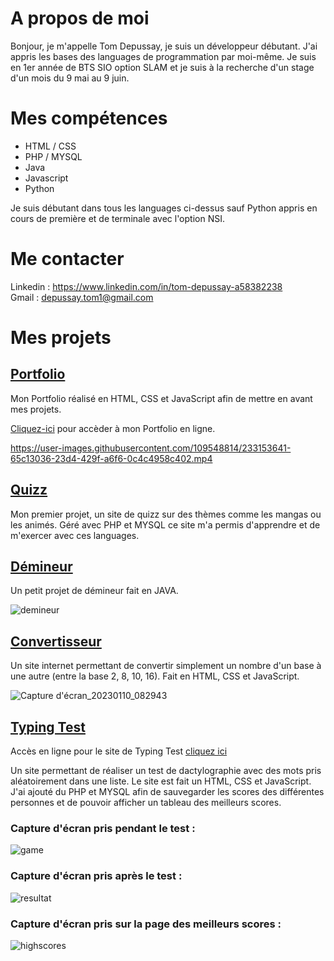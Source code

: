 # A propos de moi

Bonjour, je m'appelle Tom Depussay, je suis un développeur débutant. J'ai appris les bases des languages de programmation par moi-même.
Je suis en 1er année de BTS SIO option SLAM et je suis à la recherche d'un stage d'un mois du 9 mai au 9 juin.


# Mes compétences

- HTML / CSS
- PHP / MYSQL
- Java
- Javascript
- Python

Je suis débutant dans tous les languages ci-dessus sauf Python appris en cours de première et de terminale avec l'option NSI.


# Me contacter

Linkedin : https://www.linkedin.com/in/tom-depussay-a58382238 </br>
Gmail : depussay.tom1@gmail.com


# Mes projets 

## <a href="https://github.com/tomdepussay/portfolio">Portfolio</a>

Mon Portfolio réalisé en HTML, CSS et JavaScript afin de mettre en avant mes projets.

<a href="http://51.15.218.4" target="_blank">Cliquez-ici</a> pour accèder à mon Portfolio en ligne.


https://user-images.githubusercontent.com/109548814/233153641-65c13036-23d4-429f-a6f6-0c4c4958c402.mp4


## <a href="https://github.com/tomdepussay/quizz">Quizz</a>

Mon premier projet, un site de quizz sur des thèmes comme les mangas ou les animés. Géré avec PHP et MYSQL ce site m'a permis d'apprendre et de m'exercer avec ces languages.


## <a href="https://github.com/tomdepussay/demineur">Démineur</a>

Un petit projet de démineur fait en JAVA.

![demineur](https://user-images.githubusercontent.com/109548814/205096287-307d9470-22d5-410a-a101-ce3868694d15.png)


## <a href="https://github.com/tomdepussay/convertisseur">Convertisseur</a>

Un site internet permettant de convertir simplement un nombre d'un base à une autre (entre la base 2, 8, 10, 16). Fait en HTML, CSS et JavaScript.

![Capture d'écran_20230110_082943](https://user-images.githubusercontent.com/109548814/211488643-d3bfcb06-de90-4221-8ecf-abc19b0e1079.png)

## <a href="https://github.com/tomdepussay/typing-test">Typing Test</a>

Accès en ligne pour le site de Typing Test <a href="http://51.15.218.4/typing" target="_blank">cliquez ici</a>

Un site permettant de réaliser un test de dactylographie avec des mots pris aléatoirement dans une liste. Le site est fait un HTML, CSS et JavaScript.
J'ai ajouté du PHP et MYSQL afin de sauvegarder les scores des différentes personnes et de pouvoir afficher un tableau des meilleurs scores.

### Capture d'écran pris pendant le test :

![game](https://user-images.githubusercontent.com/109548814/218255837-3e93f9c7-f09b-4c45-af96-b80d09f7578f.PNG)

### Capture d'écran pris après le test : 

![resultat](https://user-images.githubusercontent.com/109548814/218255853-18285f24-2106-49d7-9720-c75675977cd4.PNG)

### Capture d'écran pris sur la page des meilleurs scores :

![highscores](https://user-images.githubusercontent.com/109548814/218255859-2fa416a1-d7fd-481a-abec-ad79de9e1e6f.PNG)


